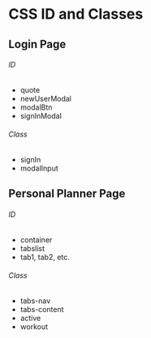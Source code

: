# CSS ID and Classes

## Login Page

###### ID

- quote
- newUserModal
- modalBtn
- signInModal

###### Class

- signIn
- modalInput

## Personal Planner Page

###### ID

- container
- tabslist
- tab1, tab2, etc.

###### Class

- tabs-nav
- tabs-content
- active
- workout
